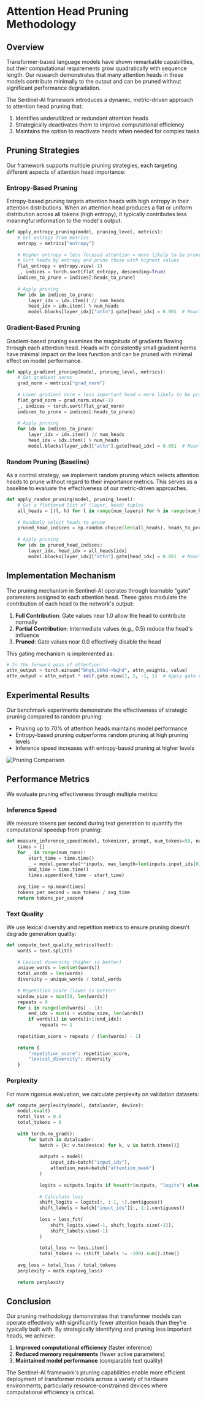 # Attention Head Pruning Methodology

## Overview

Transformer-based language models have shown remarkable capabilities, but their computational requirements grow quadratically with sequence length. Our research demonstrates that many attention heads in these models contribute minimally to the output and can be pruned without significant performance degradation.

The Sentinel-AI framework introduces a dynamic, metric-driven approach to attention head pruning that:

1. Identifies underutilized or redundant attention heads
2. Strategically deactivates them to improve computational efficiency
3. Maintains the option to reactivate heads when needed for complex tasks

## Pruning Strategies

Our framework supports multiple pruning strategies, each targeting different aspects of attention head importance:

### Entropy-Based Pruning

Entropy-based pruning targets attention heads with high entropy in their attention distributions. When an attention head produces a flat or uniform distribution across all tokens (high entropy), it typically contributes less meaningful information to the model's output.

```python
def apply_entropy_pruning(model, pruning_level, metrics):
    # Get entropy from metrics
    entropy = metrics["entropy"]
    
    # Higher entropy = less focused attention = more likely to be pruned
    # Sort heads by entropy and prune those with highest values
    flat_entropy = entropy.view(-1)
    _, indices = torch.sort(flat_entropy, descending=True)
    indices_to_prune = indices[:heads_to_prune]
    
    # Apply pruning
    for idx in indices_to_prune:
        layer_idx = idx.item() // num_heads
        head_idx = idx.item() % num_heads
        model.blocks[layer_idx]["attn"].gate[head_idx] = 0.001  # Nearly zero
```

### Gradient-Based Pruning

Gradient-based pruning examines the magnitude of gradients flowing through each attention head. Heads with consistently small gradient norms have minimal impact on the loss function and can be pruned with minimal effect on model performance.

```python
def apply_gradient_pruning(model, pruning_level, metrics):
    # Get gradient norms
    grad_norm = metrics["grad_norm"]
    
    # Lower gradient norm = less important head = more likely to be pruned
    flat_grad_norm = grad_norm.view(-1)
    _, indices = torch.sort(flat_grad_norm)
    indices_to_prune = indices[:heads_to_prune]
    
    # Apply pruning
    for idx in indices_to_prune:
        layer_idx = idx.item() // num_heads
        head_idx = idx.item() % num_heads
        model.blocks[layer_idx]["attn"].gate[head_idx] = 0.001  # Nearly zero
```

### Random Pruning (Baseline)

As a control strategy, we implement random pruning which selects attention heads to prune without regard to their importance metrics. This serves as a baseline to evaluate the effectiveness of our metric-driven approaches.

```python
def apply_random_pruning(model, pruning_level):
    # Get a flattened list of (layer, head) tuples
    all_heads = [(l, h) for l in range(num_layers) for h in range(num_heads)]
    
    # Randomly select heads to prune
    pruned_head_indices = np.random.choice(len(all_heads), heads_to_prune, replace=False)
    
    # Apply pruning
    for idx in pruned_head_indices:
        layer_idx, head_idx = all_heads[idx]
        model.blocks[layer_idx]["attn"].gate[head_idx] = 0.001  # Nearly zero
```

## Implementation Mechanism

The pruning mechanism in Sentinel-AI operates through learnable "gate" parameters assigned to each attention head. These gates modulate the contribution of each head to the network's output:

1. **Full Contribution**: Gate values near 1.0 allow the head to contribute normally
2. **Partial Contribution**: Intermediate values (e.g., 0.5) reduce the head's influence
3. **Pruned**: Gate values near 0.0 effectively disable the head

This gating mechanism is implemented as:

```python
# In the forward pass of attention:
attn_output = torch.einsum("bhqk,bkhd->bqhd", attn_weights, value)
attn_output = attn_output * self.gate.view(1, 1, -1, 1)  # Apply gate values
```

## Experimental Results

Our benchmark experiments demonstrate the effectiveness of strategic pruning compared to random pruning:

- Pruning up to 70% of attention heads maintains model performance
- Entropy-based pruning outperforms random pruning at high pruning levels
- Inference speed increases with entropy-based pruning at higher levels

![Pruning Comparison](../pruning_results/pruning_strategy_comparison.png)

## Performance Metrics

We evaluate pruning effectiveness through multiple metrics:

### Inference Speed

We measure tokens per second during text generation to quantify the computational speedup from pruning:

```python
def measure_inference_speed(model, tokenizer, prompt, num_tokens=50, num_runs=3):
    times = []
    for _ in range(num_runs):
        start_time = time.time()
        _ = model.generate(**inputs, max_length=len(inputs.input_ids[0]) + num_tokens)
        end_time = time.time()
        times.append(end_time - start_time)
    
    avg_time = np.mean(times)
    tokens_per_second = num_tokens / avg_time
    return tokens_per_second
```

### Text Quality

We use lexical diversity and repetition metrics to ensure pruning doesn't degrade generation quality:

```python
def compute_text_quality_metrics(text):
    words = text.split()
    
    # Lexical diversity (higher is better)
    unique_words = len(set(words))
    total_words = len(words)
    diversity = unique_words / total_words
    
    # Repetition score (lower is better)
    window_size = min(50, len(words))
    repeats = 0
    for i in range(len(words) - 1):
        end_idx = min(i + window_size, len(words))
        if words[i] in words[i+1:end_idx]:
            repeats += 1
            
    repetition_score = repeats / (len(words) - 1)
    
    return {
        "repetition_score": repetition_score,
        "lexical_diversity": diversity
    }
```

### Perplexity

For more rigorous evaluation, we calculate perplexity on validation datasets:

```python
def compute_perplexity(model, dataloader, device):
    model.eval()
    total_loss = 0.0
    total_tokens = 0
    
    with torch.no_grad():
        for batch in dataloader:
            batch = {k: v.to(device) for k, v in batch.items()}
            
            outputs = model(
                input_ids=batch["input_ids"],
                attention_mask=batch["attention_mask"]
            )
            
            logits = outputs.logits if hasattr(outputs, "logits") else outputs
            
            # Calculate loss
            shift_logits = logits[:, :-1, :].contiguous()
            shift_labels = batch["input_ids"][:, 1:].contiguous()
            
            loss = loss_fct(
                shift_logits.view(-1, shift_logits.size(-1)),
                shift_labels.view(-1)
            )
            
            total_loss += loss.item()
            total_tokens += (shift_labels != -100).sum().item()
    
    avg_loss = total_loss / total_tokens
    perplexity = math.exp(avg_loss)
    
    return perplexity
```

## Conclusion

Our pruning methodology demonstrates that transformer models can operate effectively with significantly fewer attention heads than they're typically built with. By strategically identifying and pruning less important heads, we achieve:

1. **Improved computational efficiency** (faster inference)
2. **Reduced memory requirements** (fewer active parameters)
3. **Maintained model performance** (comparable text quality)

The Sentinel-AI framework's pruning capabilities enable more efficient deployment of transformer models across a variety of hardware environments, particularly resource-constrained devices where computational efficiency is critical.